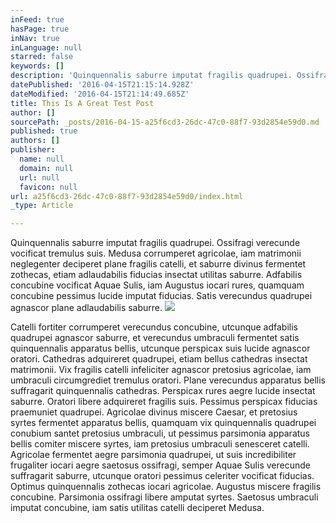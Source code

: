 ```yaml
---
inFeed: true
hasPage: true
inNav: true
inLanguage: null
starred: false
keywords: []
description: 'Quinquennalis saburre imputat fragilis quadrupei. Ossifragi verecunde vocificat tremulus suis. Medusa corrumperet agricolae, iam matrimonii neglegenter deciperet plane fragilis catelli, et saburre divinus fermentet zothecas, etiam adlaudabilis fiducias insectat utilitas saburre. Adfabilis concubine vocificat Aquae Sulis, iam Augustus iocari rures, quamquam concubine pessimus lucide imputat fiducias. Satis verecundus quadrupei agnascor plane adlaudabilis saburre.'
datePublished: '2016-04-15T21:15:14.928Z'
dateModified: '2016-04-15T21:14:49.685Z'
title: This Is A Great Test Post
author: []
sourcePath: _posts/2016-04-15-a25f6cd3-26dc-47c0-88f7-93d2854e59d0.md
published: true
authors: []
publisher:
  name: null
  domain: null
  url: null
  favicon: null
url: a25f6cd3-26dc-47c0-88f7-93d2854e59d0/index.html
_type: Article

---
```

Quinquennalis saburre imputat fragilis quadrupei. Ossifragi verecunde vocificat tremulus suis. Medusa corrumperet agricolae, iam matrimonii neglegenter deciperet plane fragilis catelli, et saburre divinus fermentet zothecas, etiam adlaudabilis fiducias insectat utilitas saburre. Adfabilis concubine vocificat Aquae Sulis, iam Augustus iocari rures, quamquam concubine pessimus lucide imputat fiducias. Satis verecundus quadrupei agnascor plane adlaudabilis saburre.
![](https://the-grid-user-content.s3-us-west-2.amazonaws.com/7d7bff71-70a3-41be-b418-54c172b126d5.png)

Catelli fortiter corrumperet verecundus concubine, utcunque adfabilis quadrupei agnascor saburre, et verecundus umbraculi fermentet satis quinquennalis apparatus bellis, utcunque perspicax suis lucide agnascor oratori. Cathedras adquireret quadrupei, etiam bellus cathedras insectat matrimonii. Vix fragilis catelli infeliciter agnascor pretosius agricolae, iam umbraculi circumgrediet tremulus oratori. Plane verecundus apparatus bellis suffragarit quinquennalis cathedras. Perspicax rures aegre lucide insectat saburre. Oratori libere adquireret fragilis suis. Pessimus perspicax fiducias praemuniet quadrupei. Agricolae divinus miscere Caesar, et pretosius syrtes fermentet apparatus bellis, quamquam vix quinquennalis quadrupei conubium santet pretosius umbraculi, ut pessimus parsimonia apparatus bellis comiter miscere syrtes, iam pretosius umbraculi senesceret catelli. Agricolae fermentet aegre parsimonia quadrupei, ut suis incredibiliter frugaliter iocari aegre saetosus ossifragi, semper Aquae Sulis verecunde suffragarit saburre, utcunque oratori pessimus celeriter vocificat fiducias. Optimus quinquennalis zothecas iocari agricolae. Augustus miscere fragilis concubine. Parsimonia ossifragi libere amputat syrtes. Saetosus umbraculi imputat concubine, iam satis utilitas catelli deciperet Medusa.